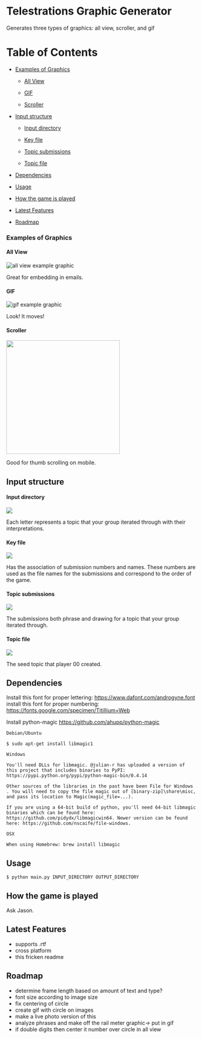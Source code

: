 # Telestrations Graphic Generator

Generates three types of graphics: all view, scroller, and gif

# Table of Contents
- [Examples of Graphics](#examples-of-graphics)

    - [All View](#all-view)
    
    - [GIF](#gif)
    
    - [Scroller](#scroller)
- [Input structure](#input-structure)

    - [Input directory](#input-directory)
    
    - [Key file](#key-file)
    
    - [Topic submissions](#topic-submissions)
    
    - [Topic file](#topic-file)
- [Dependencies](#dependencies)
- [Usage](#usage)
- [How the game is played](#how-the-game-is-played)
- [Latest Features](#latest-features)
- [Roadmap](#roadmap)

### Examples of Graphics
#### All View
![all view example graphic](assets/H_all_view.png)

Great for embedding in emails.

#### GIF
![gif example graphic](assets/F_motion.gif)

Look! It moves!

#### Scroller
<img src="assets/06_scroller.png" width="300" />

Good for thumb scrolling on mobile.

## Input structure

#### Input directory
![](assets/base.png)

Each letter represents a topic that your group iterated through with their interpretations.

#### Key file
![](assets/key.png)

Has the association of submission numbers and names. These numbers are used as the file names for the 
submissions and correspond to the order of the game.

#### Topic submissions
![](assets/topic_submissions.png)

The submissions both phrase and drawing for a topic that your group iterated through. 

#### Topic file
![](assets/topic.png)

The seed topic that player 00 created.


 ## Dependencies
 Install this font for proper lettering: https://www.dafont.com/androgyne.font
 install this font for proper numbering: https://fonts.google.com/specimen/Titillium+Web
 
 Install python-magic
 https://github.com/ahupp/python-magic

```
Debian/Ubuntu

$ sudo apt-get install libmagic1

Windows

You'll need DLLs for libmagic. @julian-r has uploaded a version of this project that includes binaries to PyPI: https://pypi.python.org/pypi/python-magic-bin/0.4.14

Other sources of the libraries in the past have been File for Windows . You will need to copy the file magic out of [binary-zip]\share\misc, and pass its location to Magic(magic_file=...).

If you are using a 64-bit build of python, you'll need 64-bit libmagic binaries which can be found here: https://github.com/pidydx/libmagicwin64. Newer version can be found here: https://github.com/nscaife/file-windows.

OSX

When using Homebrew: brew install libmagic
```

## Usage

```$ python main.py INPUT_DIRECTORY OUTPUT_DIRECTORY```

## How the game is played

Ask Jason.

## Latest Features

- supports .rtf
- cross platform
- this fricken readme

## Roadmap
 
 - determine frame length based on amount of text and type?
 - font size according to image size
 - fix centering of circle
 - create gif with circle on images
 - make a live photo version of this
 - analyze phrases and make off the rail meter graphic-> put in gif
 - if double digits then center it number over circle in all view
